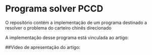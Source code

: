 # Programa solver PCCD
O repositório contém a implementação de um programa destinado a resolver o problema do carteiro chinês direcionado

A implementação desse programa está vinculada ao artigo:  

##Video de apresentação do artigo:
